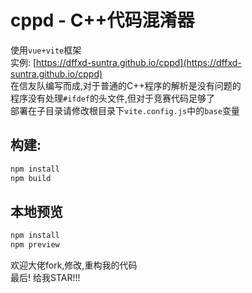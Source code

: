 # cppd - C++代码混淆器
使用`vue+vite`框架  
实例: [https://dffxd-suntra.github.io/cppd](https://dffxd-suntra.github.io/cppd)  
在信友队编写而成,对于普通的C++程序的解析是没有问题的  
程序没有处理`#ifdef`的头文件,但对于竞赛代码足够了  
部署在子目录请修改根目录下`vite.config.js`中的`base`变量  

## 构建:
``` bash
npm install
npm build
```

## 本地预览
``` bash
npm install
npm preview
```

欢迎大佬fork,修改,重构我的代码  
最后! 给我STAR!!!